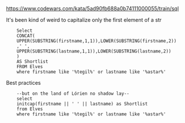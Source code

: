 https://www.codewars.com/kata/5ad90fb688a0b74111000055/train/sql

It's been kind of weird to capitalize only the first element of a str

        Select 
        CONCAT(
        UPPER(SUBSTRING(firstname,1,1)),LOWER(SUBSTRING(firstname,2))
        ,' ',
        UPPER(SUBSTRING(lastname,1,1)),LOWER(SUBSTRING(lastname,2))
        ) 
        AS Shortlist
        FROM Elves
        where firstname like '%tegil%' or lastname like '%astar%'


Best practices

        --but on the land of Lórien no shadow lay--
        select
        initcap(firstname || ' ' || lastname) as Shortlist
        from Elves
        where firstname like '%tegil%' or lastname like '%astar%'